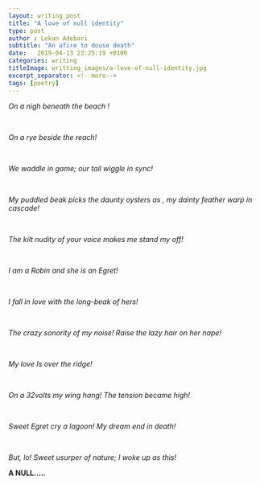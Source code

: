 ```yaml
---
layout: writing_post
title: "A love of null identity"
type: post
author : Lekan Adebari
subtitle: "An afire to douse death"
date:   2019-04-13 23:25:19 +0100
categories: writing
titleImage: writting_images/a-love-of-null-identity.jpg
excerpt_separator: <!--more-->
tags: [poetry]
---
```




<p><em>On a nigh beneath the beach !</em></p>

<br>

<p><em>On a rye beside the reach!</em></p>

<br>

<p><em>We waddle in game; our tail wiggle in sync!</em></p>
<!--more-->
<br>

<p><em>My puddled beak picks the daunty oysters as , my dainty feather warp in cascade!</em></p>

<br>

<p><em>The kilt nudity of your voice makes me stand my off!</em></p>

<br>

<p><em>I am a Robin and she is an Egret!</em></p>

<br>

<p><em>I fall in love with the long-beak of hers!</em></p>

<br>

<p><em>The crazy sonority of my noise! Raise the lazy hair on her nape!</em></p>

<br>

<p><em>My love Is over the ridge!</em></p>

<br>

<p><em>On a 32volts my wing hang! The tension became high!</em></p>

<br>

<p><em>Sweet Egret cry a lagoon! My dream end in death!</em></p>

<br>

<p><em>But, lo! Sweet usurper of nature; I woke up as this!</em></p>

**A NULL.....**